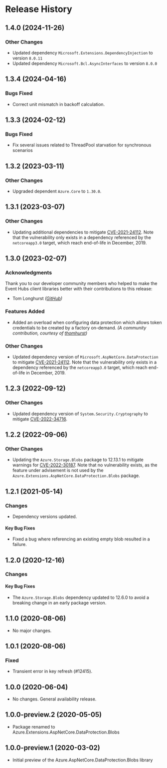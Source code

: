 # Release History

## 1.4.0 (2024-11-26)

### Other Changes

- Updated dependency `Microsoft.Extensions.DependencyInjection` to version `8.0.11`
- Updated dependency `Microsoft.Bcl.AsyncInterfaces` to version `8.0.0`

## 1.3.4 (2024-04-16)

### Bugs Fixed

- Correct unit mismatch in backoff calculation.

## 1.3.3 (2024-02-12)

### Bugs Fixed

- Fix several issues related to ThreadPool starvation for synchronous scenarios

## 1.3.2 (2023-03-11)

### Other Changes

- Upgraded dependent `Azure.Core` to `1.30.0`.

## 1.3.1 (2023-03-07)

### Other Changes

- Updating additional dependencies to mitigate [CVE-2021-24112](https://msrc.microsoft.com/update-guide/vulnerability/CVE-2021-24112).  Note that the vulnerability only exists in a dependency referenced by the `netcoreapp3.0` target, which reach end-of-life in December, 2019.

## 1.3.0 (2023-02-07)

### Acknowledgments

Thank you to our developer community members who helped to make the Event Hubs client libraries better with their contributions to this release:

- Tom Longhurst _([GitHub](https://github.com/thomhurst))_

### Features Added

- Added an overload when configuring data protection which allows token credentials to be created by a factory on-demand.  _(A community contribution, courtesy of [thomhurst](https://github.com/thomhurst))_

### Other Changes

- Updated dependency version of `Microsoft.AspNetCore.DataProtection` to mitigate [CVE-2021-24112](https://msrc.microsoft.com/update-guide/vulnerability/CVE-2021-24112).  Note that the vulnerability only exists in a dependency referenced by the `netcoreapp3.0` target, which reach end-of-life in December, 2019.

## 1.2.3 (2022-09-12)

### Other Changes

- Updated dependency version of `System.Security.Cryptography` to mitigate [CVE-2022-34716](https://github.com/advisories/GHSA-2m65-m22p-9wjw).

## 1.2.2 (2022-09-06)

### Other Changes

- Updating the `Azure.Storage.Blobs` package to 12.13.1 to mitigate warnings for [CVE-2022-30187](https://github.com/advisories/GHSA-64x4-9hc6-r2h6).  Note that no vulnerability exists, as the feature under advisement is not used by the `Azure.Extensions.AspNetCore.DataProtection.Blobs` package.

## 1.2.1 (2021-05-14)

### Changes

- Dependency versions updated.

#### Key Bug Fixes

- Fixed a bug where referencing an existing empty blob resulted in a failure.

## 1.2.0 (2020-12-16)

### Changes

#### Key Bug Fixes

- The `Azure.Storage.Blobs` dependency updated to 12.6.0 to avoid a breaking change in an early package version.

## 1.1.0 (2020-08-06)

- No major changes.

## 1.0.1 (2020-08-06)

### Fixed

- Transient error in key refresh (#12415).

## 1.0.0 (2020-06-04)

- No changes. General availability release.

## 1.0.0-preview.2 (2020-05-05)

- Package renamed to Azure.Extensions.AspNetCore.DataProtection.Blobs

## 1.0.0-preview.1 (2020-03-02)

- Initial preview of the Azure.AspNetCore.DataProtection.Blobs library
